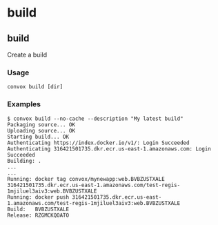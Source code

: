 # build

## build

Create a build

### Usage

    convox build [dir]

### Examples

    $ convox build --no-cache --description "My latest build" 
    Packaging source... OK
    Uploading source... OK
    Starting build... OK
    Authenticating https://index.docker.io/v1/: Login Succeeded
    Authenticating 316421501735.dkr.ecr.us-east-1.amazonaws.com: Login Succeeded
    Building: .
    ...
    ...
    Running: docker tag convox/mynewapp:web.BVBZUSTXALE 316421501735.dkr.ecr.us-east-1.amazonaws.com/test-regis-1mjiluel3aiv3:web.BVBZUSTXALE
    Running: docker push 316421501735.dkr.ecr.us-east-1.amazonaws.com/test-regis-1mjiluel3aiv3:web.BVBZUSTXALE
    Build:   BVBZUSTXALE
    Release: RZGMCKQOATO